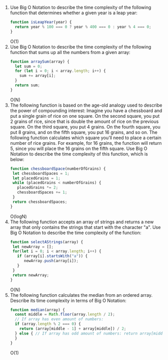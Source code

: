 1. Use Big O Notation to describe the time complexity of the following function that determines whether a given year is
   a leap year:
   ```javascript
   function isLeapYear(year) {
     return year % 100 === 0 ? year % 400 === 0 : year % 4 === 0;
   }
   ```
   O(1)
2. Use Big O Notation to describe the time complexity of the following function that sums up all the numbers from a
   given array:
   ```javascript
   function arraySum(array) {
     let sum = 0;
     for (let i = 0; i < array.length; i++) {
       sum += array[i];
     }
     return sum;
   }
   ```
   O(N)
3. The following function is based on the age-old analogy used to describe the power of compounding interest:
   Imagine you have a chessboard and put a single grain of rice on one square. On the second square, you put 2 grains of rice, since that is double the amount of rice on the previous square. On the third square, you put 4 grains. On the fourth square, you put 8 grains, and on the fifth square, you put 16 grains, and so on.
   The following function calculates which square you’ll need to place a certain number of rice grains. For example, for 16 grains, the function will return 5, since you will place the 16 grains on the fifth square.
   Use Big O Notation to describe the time complexity of this function, which is below:
   ```javascript
   function chessboardSpace(numberOfGrains) {
    let chessboardSpaces = 1;
    let placedGrains = 1;
    while (placedGrains < numberOfGrains) {
      placedGrains *= 2;
      chessboardSpaces += 1;
    }
    return chessboardSpaces;
   }
   ```
   O(logN)
4. The following function accepts an array of strings and returns a new array that only contains the strings that start
   with the character "a". Use Big O Notation to describe the time complexity of the function:
   ```javascript
   function selectAStrings(array) { 
    let newArray = [];
    for(let i = 0; i < array.length; i++) {
      if (array[i].startsWith("a")) {
         newArray.push(array[i]);
      }
    }
    return newArray; 
   }
   ```
   O(N)
5. The following function calculates the median from an ordered array. Describe its time complexity in terms of Big O
   Notation:
   ```javascript
   function median(array) {
     const middle = Math.floor(array.length / 2);
     // If array has even amount of numbers:
     if (array.length % 2 === 0) {
       return (array[middle - 1] + array[middle]) / 2;
     } else { // If array has odd amount of numbers: return array[middle];
     }
   }
   ```
   O(1)
